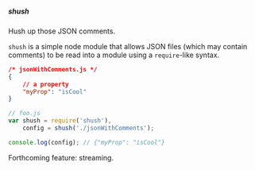 ##### shush
Hush up those JSON comments.

`shush` is a simple node module that allows JSON files (which may contain comments) to be read into
a module using a `require`-like syntax.

```json
/* jsonWithComments.js */
{
    // a property
    "myProp": "isCool"
}
```
```javascript
// foo.js
var shush = require('shush'),
    config = shush('./jsonWithComments');

console.log(config); // {"myProp": "isCool"}
```

Forthcoming feature: streaming.